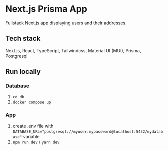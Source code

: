 # Next.js Prisma App

Fullstack Next.js app displaying users and their addresses.

## Tech stack

Next.js, React, TypeScript, Tailwindcss, Material UI (MUI), Prisma, Postgresql

## Run locally

### Database

1. `cd db`
2. `docker compose up`

### App

1. create .env file with `DATABASE_URL="postgresql://myuser:mypassword@localhost:5432/mydatabase"` variable
2. `npm run dev` / `yarn dev`
